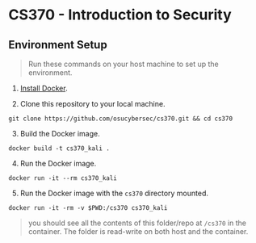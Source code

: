 # CS370 - Introduction to Security

## Environment Setup

> Run these commands on your host machine to set up the environment.

1. [Install Docker](https://docs.docker.com/get-docker/).

2. Clone this repository to your local machine.
```
git clone https://github.com/osucybersec/cs370.git && cd cs370
```

3. Build the Docker image.
```
docker build -t cs370_kali .
```

4. Run the Docker image.
```
docker run -it --rm cs370_kali
```

5. Run the Docker image with the `cs370` directory mounted.
```
docker run -it -rm -v $PWD:/cs370 cs370_kali
```
> you should see all the contents of this folder/repo at `/cs370` in the container. The folder is read-write on both host and the container.
